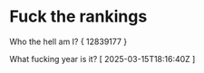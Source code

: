 # Fuck the rankings

Who the hell am I?
{ 12839177 }

What fucking year is it?
[ 2025-03-15T18:16:40Z ]
